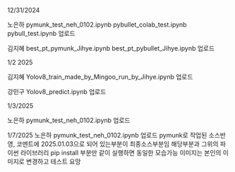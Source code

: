 12/31/2024 

노은하 
pymunk_test_neh_0102.ipynb
pybullet_colab_test.ipynb 
pybull_test.ipynb 업로드

김지혜 
best_pt_pymunk_Jihye.ipynb
best_pt_pybullet_Jihye.ipynb 업로드 

1/2 2025

김지혜 
Yolov8_train_made_by_Mingoo_run_by_Jihye.ipynb 업로드  

강민구 
Yolov8_predict.ipynb 업로드

1/3/2025

노은하
pymunk_test_neh_0102.ipynb 업로드

1/7/2025
노은하
pymunk_test_neh_0102.ipynb 업로드
pymunk로 작업된 소스반영, 코멘트에 2025.01.03으로 되어 있는부분이 최종소스부분임
해당부분과 그위의 파이썬 라이브러리 pip install 부분만 같이 실행하면 동일한 모습가능
이미지는 본인의 이미지로 변경하고 테스트 요망

